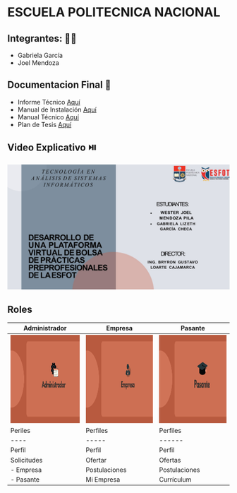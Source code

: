 # ESCUELA POLITECNICA NACIONAL
## Integrantes: 👩🧑‍
- Gabriela García
- Joel Mendoza

## Documentacion Final 📕
- Informe Técnico [Aquí](https://github.com/JoelMendoza1/Tesis/blob/main/Documentos/Informe-Técnico.pdf)
- Manual de Instalación [Aquí](https://github.com/JoelMendoza1/Tesis/blob/main/Documentos/Manual_Instalación.pdf)
- Manual Técnico [Aquí](https://github.com/JoelMendoza1/Tesis/blob/main/Documentos/Manual-Técnico.pdf)
- Plan de Tesis [Aquí](https://github.com/JoelMendoza1/Tesis/blob/main/Documentos/Plan-Tesis_García-Mendoza.pdf)

## Video Explicativo ⏯️
[![Image text](https://github.com/JoelMendoza1/Tesis/blob/main/Documentos/Imagenes/Inicio.jpg)](https://www.youtube.com/watch?v=h9XNjsTXc6I&t)


## Roles

Administrador | Empresa | Pasante 
---- | ----- | ------ 
<img src="https://github.com/JoelMendoza1/Tesis/blob/main/Documentos/Imagenes/ADMINISTRADOR.png"  height="200" width="350" > | <img src="https://github.com/JoelMendoza1/Tesis/blob/main/Documentos/Imagenes/EMPRESA.png"  height="200" width="350" > | <img src="https://github.com/JoelMendoza1/Tesis/blob/main/Documentos/Imagenes/PASANTE.png" height="200" width="350" >
Periles | Perfiles | Perfiles 
---- | ----- | ------ 
Perfil | Perfil | Perfil
Solicitudes | Ofertar | Ofertas
- Empresa | Postulaciones | Postulaciones
- Pasante | Mi Empresa | Currículum





 



